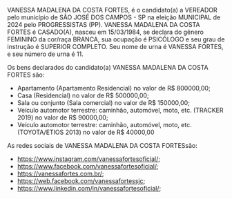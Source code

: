 VANESSA MADALENA DA COSTA FORTES, é o candidato(a) a VEREADOR pelo município de SÃO JOSÉ DOS CAMPOS - SP na eleição MUNICIPAL de 2024 pelo PROGRESSISTAS (PP). VANESSA MADALENA DA COSTA FORTES é CASADO(A), nasceu em 15/03/1984, se declara do gênero FEMININO da cor/raça BRANCA, sua ocupação é PSICÓLOGO e seu grau de instrução é SUPERIOR COMPLETO. Seu nome de urna é VANESSA FORTES, e seu número de urna é 11.

Os bens declarados do candidato(a) VANESSA MADALENA DA COSTA FORTES são: 
- Apartamento (Apartamento Residencial) no valor de R$ 800000,00;
- Casa (Residencial) no valor de R$ 500000,00;
- Sala ou conjunto (Sala comercial) no valor de R$ 150000,00;
- Veículo automotor terrestre: caminhão, automóvel, moto, etc. (TRACKER 2019) no valor de R$ 90000,00;
- Veículo automotor terrestre: caminhão, automóvel, moto, etc. (TOYOTA/ETIOS 2013) no valor de R$ 40000,00

As redes sociais de VANESSA MADALENA DA COSTA FORTESsão:
- https://www.instagram.com/vanessafortesoficial/;
- https://www.facebook.com/vanessafortesoficial/;
- https://vanessafortes.com.br/;
- https://web.facebook.com/vanessafortessjc;
- https://www.linkedin.com/in/vanessafortesoficial/;